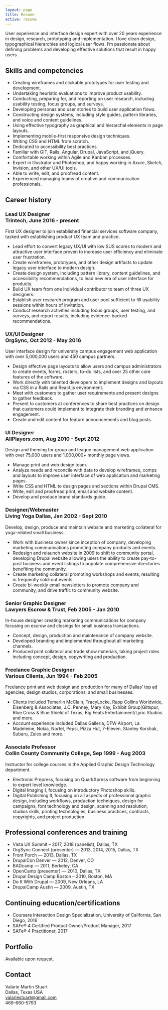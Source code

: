 ```yaml
---
layout: page
title: Resume
active: resume
---
```


User experience and interface design expert with over 20 years experience in design, research, prototyping and implementation. I love clean design, typographical hierarchies and logical user flows. I’m passionate about defining problems and developing effective solutions that result in happy users.

## Skills and competencies

  * Creating wireframes and clickable prototypes for user testing and development.
  * Undertaking heuristic evaluations to improve product usability.
  * Conducting, preparing for, and reporting on user research, including usability testing, focus groups, and surveys.
  * Developing personas and user stories to build user application flows.
  * Constructing design systems, including style guides, pattern libraries, and voice and content guidelines.
  * Using effective typography as graphical and hierarchal elements in page layouts.
  * Implementing mobile-first responsive design techniques.
  * Writing CSS and HTML from scratch.
  * Dedicated to accessibility best practices.
  * Familiar with GIT, Rails, Angular, Drupal, JavaScript, and jQuery.
  * Comfortable working within Agile and Kanban processes.
  * Expert in Illustrator and Photoshop, and happy working in Axure, Sketch, Invision, and other UX/UI tools.
  * Able to write, edit, and proofread content.
  * Experienced managing teams of creative and communication professionals.

## Career history

### Lead UX Designer <br />Trintech,  June 2016 - present
First UX designer to join established financial services software company, tasked with establishing product UX team and practice.

  * Lead effort to convert legacy UX/UI with low SUS scores to modern and attractive user interface proven to increase user efficiency and eliminate user frustration.
  * Create wireframes, prototypes, and other design artifacts to update legacy user interface to modern design.
  * Create design system, including pattern library, content guidelines, and accessibility recommendations, to lead new era of user interface for products.
  * Build UX team from one individual contributor to team of three UX designers.
  * Establish user research program and user pool sufficient to fill usability sessions within hours of invitation.
  * Conduct research activities including focus groups, user testing, and surveys, and report results, including evidence-backed recommendations.


### UX/UI Designer <br />OrgSync, Oct 2012 - May 2016

User interface design for university campus engagement web application with over 5,000,000 users and 450 campus partners.

  * Design effective page layouts to allow users and campus administrators to create events, forms, rosters, to-do lists, and over 25 other core features of the software.
  * Work directly with talented developers to implement designs and layouts via CSS in a Rails and React.js environment.
  * Meet with customers to gather user requirements and present designs to gather feedback.
  * Present to customers at conferences to share best practices on design that customers could implement to integrate their branding and enhance engagement.
  * Create and edit content for feature announcements and blog posts.

### UI Designer <br />AllPlayers.com, Aug 2010 - Sept 2012

Design and theming for group and league management web application with over 75,000 users and 1,000,000+ monthly page views.

  * Manage print and web design team.
  * Analyze needs and reconcile with data to develop wireframes, comps and layouts to improve user interface of web application and marketing pages.
  * Write CSS and HTML to design pages and sections within Drupal CMS.
  * Write, edit and proofread print, email and website content.
  * Develop and produce brand standards guide.

### Designer/Webmaster <br />Living Yoga Dallas, Jan 2002 - Sept 2010

Develop, design, produce and maintain website and marketing collateral for yoga-related small business.

  * Work with business owner since inception of company, developing marketing communications promoting company products and events.
  * Redesign and relaunch website in 2009 to shift to community portal, developing Drupal website allowing users the ability to create pay-to-post business and event listings to populate comprehensive directories benefiting the community.
  * Create marketing collateral promoting workshops and events, resulting in frequently sold-out events.
  * Create bi-weekly email newsletters to promote company and community, and drive traffic to community website.

### Senior Graphic Designer <br />Lawyers Escrow & Trust, Feb 2005 - Jan 2010

In-house designer creating marketing communications for company focusing on escrow and closings for small business transactions.

  * Concept, design, production and maintenance of company website.
  * Developed branding and implemented throughout all marketing channels.
  * Produced print collateral and trade show materials, taking project roles including concept, design, copywriting and production.

### Freelance Graphic Designer <br />Various Clients, Jun 1994 - Feb 2005

Freelance print and web design and production for many of Dallas’ top ad agencies, design studios, corporations, and small businesses.

  * Clients included Temerlin McClain, TracyLocke, Rapp Collins Worldwide, Eisenberg & Associates, J.C. Penney, Mary Kay, Exhibit Group\|Giltspur, Blue Cross & Blue Shield of Texas, Big Feats Entertainment/Lyric Studios and more.
  * Account experience included Dallas Galleria, DFW Airport, La Madeleine, Nokia, Nortel, Pepsi, Pizza Hut, 7-Eleven, Stanley Korshak, Subaru, Zales and more.

### Associate Professor <br />Collin County Community College, Sep 1999 - Aug 2003

Instructor for college courses in the Applied Graphic Design Technology department.

  * Electronic Prepress, focusing on QuarkXpress software from beginning to expert level  knowledge.
  * Digital Imaging I, focusing on introductory Photoshop skills.
  * Digital Publishing II, focusing on all aspects of professional graphic design, including workflows, production techniques, design for campaigns, font technology and design, scanning and resolution, studios skills, printing technologies, business practices, contracts, copyrights, and project production.

## Professional conferences and training

  * Vista UX Summit – 2017, 2018 (panelist), Dallas, TX
  * OrgSync Connect (presenter) — 2013, 2014, 2015, Dallas, TX
  * Front Porch — 2013, Dallas, TX
  * DrupalCon Denver — 2012, Denver, CO
  * BADcamp — 2011, Berkeley, CA
  * OpenCamp (presenter) — 2010, Dallas, TX
  * Drupal Design Camp Boston – 2010, Boston, MA
  * Do It With Drupal — 2009, New Orleans, LA
  * DrupalCamp Austin — 2009, Austin, TX

## Continuing education/certifications

  * Coursera Interaction Design Specialization, University of California, San Diego, 2016
  * SAFe® 4 Certified Product Owner/Product Manager, 2017
  * SAFe® 4 Practitioner, 2017

## Portfolio

Available upon request.

## Contact

Valarie Martin Stuart<br />
Dallas, Texas USA<br />
valariestuart@gmail.com<br />
469-660-5793
